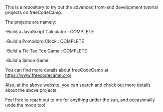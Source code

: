 This is a repository to try out the advanced front-end development tutorial projects on freeCodeCamp.

The projects are namely:

-Build  a JavaScript Calculator :  COMPLETE

-Build a Pomodoro Clock : COMPLETE

-Build a Tic Tac Toe Game : COMPLETE

-Build a Simon Game

You can find more details about freeCodeCamp at https://www.freecodecamp.org/

Also, at the above website, you can search and check out more details about the above projects.

Feel free to reach out to me for anything under the sun, and occasionally unde the moon too!